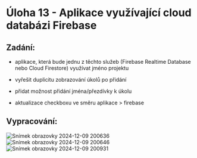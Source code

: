 
# Úloha 13 - Aplikace využívající cloud databázi Firebase

## Zadání:
- aplikace, která bude jednu z těchto služeb (Firebase Realtime Database nebo Cloud Firestore) využívat
jméno projektu

- vyřešit duplicitu zobrazování úkolů po přidání
- přidat možnost přidání jména/přezdívky k úkolu
- aktualizace checkboxu ve směru aplikace > firebase

## Vypracování:

![Snímek obrazovky 2024-12-09 200636](https://github.com/user-attachments/assets/4c68e37f-94cf-4098-97d8-e0e5743a2f8b)
![Snímek obrazovky 2024-12-09 200646](https://github.com/user-attachments/assets/5427a917-1f7a-4eb9-a924-2935b2faee88)
![Snímek obrazovky 2024-12-09 200931](https://github.com/user-attachments/assets/2de07a0d-2bf0-40cc-8ac4-a87a030bda56)

